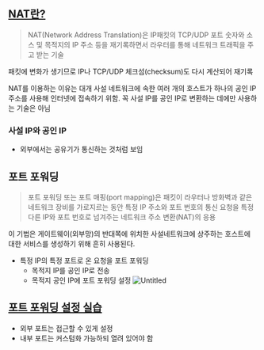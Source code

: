 ## [NAT란?](https://youtu.be/Qle5cfCcuEY?list=PL0d8NnikouEWcF1jJueLdjRIC4HsUlULi)

> NAT(Network Address Translation)은 IP패킷의 TCP/UDP 포트 숫자와 소스 및 목적지의 IP 주소 등을 재기록하면서 라우터를 통해 네트워크 트래픽을 주고 받는 기술

패킷에 변화가 생기므로 IP나 TCP/UDP 체크섬(checksum)도 다시 계산되어 재기록

NAT를 이용하는 이유는 대개 사설 네트워크에 속한 여러 개의 호스트가 하나의 공인 IP 주소를 사용해 인터넷에 접속하기 위함. 꼭 사설 IP를 공인 IP로 변환하는 데에만 사용하는 기술은 아님

### 사설 IP와 공인 IP

- 외부에서는 공유기가 통신하는 것처럼 보임

## 포트 포워딩

> 포트 포워딩 또는 포트 매핑(port mapping)은 패킷이 라우터나 방화벽과 같은 네트워크 장비를 가로지르는 동안 특정 IP 주소와 포트 번호의 통신 요청을 특정 다른 IP와 포트 번호로 넘겨주는 네트워크 주소 변환(NAT)의 응용

이 기법은 게이트웨이(외부망)의 반대쪽에 위치한 사설네트워크에 상주하는 호스트에 대한 서비스를 생성하기 위해 흔히 사용된다.

>

- 특정 IP의 특정 포트로 온 요청을 포트 포워딩
  - 목적지 IP를 공인 IP로 전송
  - 목적지 공인 IP에 포트 포워딩 설정
    ![Untitled](https://s3-us-west-2.amazonaws.com/secure.notion-static.com/953e0288-1b28-4e3a-a1f1-030eae636237/Untitled.png)

## [포트 포워딩 설정 실습](https://youtu.be/EvYI14QdM6A?list=PL0d8NnikouEWcF1jJueLdjRIC4HsUlULi)

- 외부 포트는 접근할 수 있게 설정
- 내부 포트는 커스텀화 가능하되 열려 있어야 함
